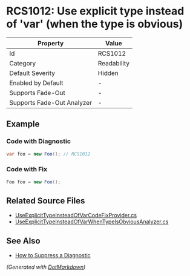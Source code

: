 # RCS1012: Use explicit type instead of 'var' \(when the type is obvious\)

| Property                    | Value       |
| --------------------------- | ----------- |
| Id                          | RCS1012     |
| Category                    | Readability |
| Default Severity            | Hidden      |
| Enabled by Default          | \-          |
| Supports Fade\-Out          | \-          |
| Supports Fade\-Out Analyzer | \-          |

## Example

### Code with Diagnostic

```csharp
var foo = new Foo(); // RCS1012
```

### Code with Fix

```csharp
Foo foo = new Foo();
```

## Related Source Files

* [UseExplicitTypeInsteadOfVarCodeFixProvider.cs](../../src/Analyzers.CodeFixes/CSharp/CodeFixes/UseExplicitTypeInsteadOfVarCodeFixProvider.cs)
* [UseExplicitTypeInsteadOfVarWhenTypeIsObviousAnalyzer.cs](../../src/Analyzers/CSharp/Analysis/UseExplicitTypeInsteadOfVarWhenTypeIsObviousAnalyzer.cs)

## See Also

* [How to Suppress a Diagnostic](../HowToConfigureAnalyzers.md#how-to-suppress-a-diagnostic)

*\(Generated with [DotMarkdown](http://github.com/JosefPihrt/DotMarkdown)\)*
